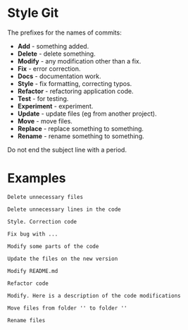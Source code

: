 # Style Git

The prefixes for the names of commits:

- **Add** - something added.
- **Delete** - delete something.
- **Modify** - any modification other than a fix.
- **Fix** - error correction.
- **Docs** - documentation work.
- **Style** - fix formatting, correcting typos.
- **Refactor** - refactoring application code.
- **Test** - for testing.
- **Experiment** - experiment.
- **Update** - update files (eg from another project).
- **Move** - move files.
- **Replace** - replace something to something.
- **Rename** - rename something to something.

Do not end the subject line with a period.

# Examples

```
Delete unnecessary files

Delete unnecessary lines in the code

Style. Correction code

Fix bug with ...

Modify some parts of the code

Update the files on the new version

Modify README.md

Refactor code

Modify. Here is a description of the code modifications

Move files from folder '' to folder ''

Rename files
```
